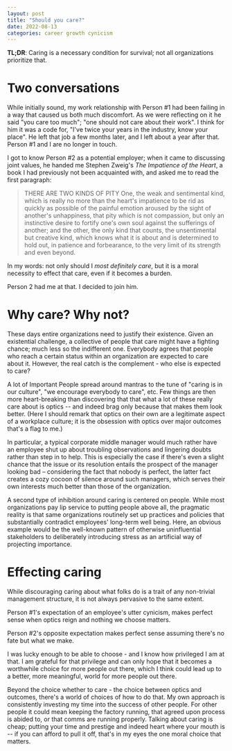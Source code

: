 ```yaml
---
layout: post
title: "Should you care?"
date: 2022-08-13
categories: career growth cynicism
---
```

**TL;DR**: Caring is a necessary condition for survival; not all organizations prioritize that. 

# Two conversations
While initially sound, my work relationship with Person #1 had been failing in a way that caused us both much discomfort. As we were reflecting on it he said "you care too much"; "one should not care about their work". I think for him it was a code for, "I've twice your years in the industry, know your place". He left that job a few months later, and I left about a year after that. Person #1 and I are no longer in touch.

I got to know Person #2 as a potential employer; when it came to discussing joint values, he handed me Stephen Zweig's *The Impatience of the Heart*, a book I had previously not been acquainted with, and asked me to read the first paragraph:

> THERE ARE TWO KINDS OF PITY 
> One, the weak and sentimental kind, which is really no more than the heart's impatience to be rid as quickly as possible of the painful emotion aroused by the sight of another's unhappiness, that pity which is not compassion, but only an instinctive desire to fortify one's own soul against the sufferings of another; and the other, the only kind that counts, the unsentimental but creative kind, which knows what it is about and is determined to hold out, in patience and forbearance, to the very limit of its strength and even beyond.

In my words: not only should I *most definitely care*, but it is a moral necessity to effect that care, even if it becomes a burden.

Person 2 had me at that. I decided to join him.

# Why care? Why not?
These days entire organizations need to justify their existence. Given an existential challenge, a collective of people that care might have a fighting chance; much less so the indifferent one. Everybody agrees that people who reach a certain status within an organization are expected to care about it. However, the real catch is the complement - who else is expected to care?

A lot of Important People spread around mantras to the tune of  "caring is in our culture", "we encourage everybody to care", etc. Few things are then more heart-breaking than discovering that that what a lot of these really care about is optics -- and indeed brag only because that makes them look better. (Here I should remark that optics on their own are a legitimate aspect of a workplace culture; it is the obsession with optics over major outcomes that's a flag to me.)

In particular, a typical corporate middle manager would much rather have an employee shut up about troubling observations and lingering doubts rather than step in to help. This is especially the case if there's even a slight chance that the issue or its resolution entails the prospect of the manager looking bad – considering the fact that nobody is perfect, the latter fact creates a cozy cocoon of silence around such managers, which serves their own interests much better than those  of the organization.

A second type of inhibition around caring is centered on people. While most organizations pay lip service to putting people above all, the pragmatic reality is that same organizations routinely set up practices and policies that substantially contradict employees' long-term well being. Here, an obvious example would be the well-known pattern of otherwise uninfluential stakeholders to deliberately introducing stress as an artificial way of projecting importance.

# Effecting caring
While discouraging caring about what folks do is a trait of any non-trivial management structure, it is not always pervasive to the same extent.

Person #1's expectation of an employee's utter cynicism, makes perfect sense when optics reign and nothing we choose matters.

Person #2's opposite expectation makes perfect sense assuming there's no fate but what we make.

I was lucky enough to be able to choose - and I know how privileged I am at that. I am grateful for that privilege and can only hope that it becomes a worthwhile choice for more people out there, which I think could lead up to a better, more meaningful, world for more people out there.

Beyond the choice whether to care - the choice between optics and outcomes, there's a world of choices of how to do that. My own approach is consistently investing my time into the success of other people. For other people it could mean keeping the factory running, that agreed upon process is abided to, or that comms are running properly. Talking about caring is cheap; putting your time and prestige and indeed heart where your mouth is -- if you can afford to pull it off, that's in my eyes the one moral choice that matters.
